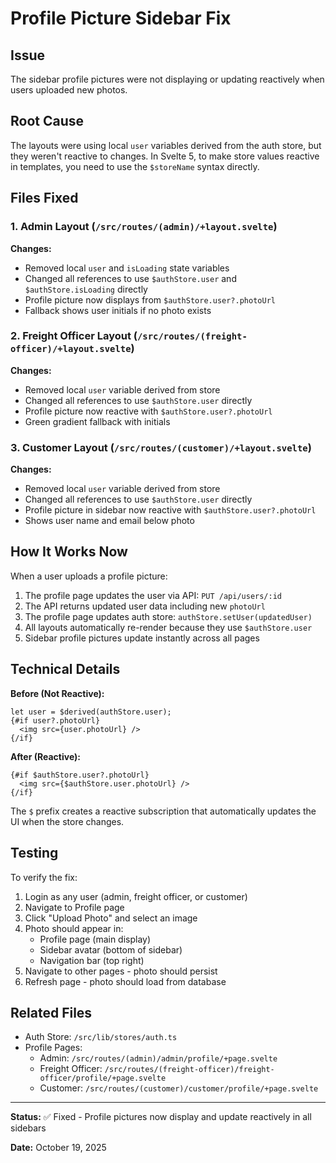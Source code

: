 # Profile Picture Sidebar Fix

## Issue
The sidebar profile pictures were not displaying or updating reactively when users uploaded new photos.

## Root Cause
The layouts were using local `user` variables derived from the auth store, but they weren't reactive to changes. In Svelte 5, to make store values reactive in templates, you need to use the `$storeName` syntax directly.

## Files Fixed

### 1. Admin Layout (`/src/routes/(admin)/+layout.svelte`)
**Changes:**
- Removed local `user` and `isLoading` state variables
- Changed all references to use `$authStore.user` and `$authStore.isLoading` directly
- Profile picture now displays from `$authStore.user?.photoUrl`
- Fallback shows user initials if no photo exists

### 2. Freight Officer Layout (`/src/routes/(freight-officer)/+layout.svelte`)
**Changes:**
- Removed local `user` variable derived from store
- Changed all references to use `$authStore.user` directly
- Profile picture now reactive with `$authStore.user?.photoUrl`
- Green gradient fallback with initials

### 3. Customer Layout (`/src/routes/(customer)/+layout.svelte`)
**Changes:**
- Removed local `user` variable derived from store
- Changed all references to use `$authStore.user` directly
- Profile picture in sidebar now reactive with `$authStore.user?.photoUrl`
- Shows user name and email below photo

## How It Works Now

When a user uploads a profile picture:
1. The profile page updates the user via API: `PUT /api/users/:id`
2. The API returns updated user data including new `photoUrl`
3. The profile page updates auth store: `authStore.setUser(updatedUser)`
4. All layouts automatically re-render because they use `$authStore.user`
5. Sidebar profile pictures update instantly across all pages

## Technical Details

**Before (Not Reactive):**
```svelte
let user = $derived(authStore.user);
{#if user?.photoUrl}
  <img src={user.photoUrl} />
{/if}
```

**After (Reactive):**
```svelte
{#if $authStore.user?.photoUrl}
  <img src={$authStore.user.photoUrl} />
{/if}
```

The `$` prefix creates a reactive subscription that automatically updates the UI when the store changes.

## Testing

To verify the fix:
1. Login as any user (admin, freight officer, or customer)
2. Navigate to Profile page
3. Click "Upload Photo" and select an image
4. Photo should appear in:
   - Profile page (main display)
   - Sidebar avatar (bottom of sidebar)
   - Navigation bar (top right)
5. Navigate to other pages - photo should persist
6. Refresh page - photo should load from database

## Related Files

- Auth Store: `/src/lib/stores/auth.ts`
- Profile Pages:
  - Admin: `/src/routes/(admin)/admin/profile/+page.svelte`
  - Freight Officer: `/src/routes/(freight-officer)/freight-officer/profile/+page.svelte`
  - Customer: `/src/routes/(customer)/customer/profile/+page.svelte`

---

**Status:** ✅ Fixed - Profile pictures now display and update reactively in all sidebars

**Date:** October 19, 2025
